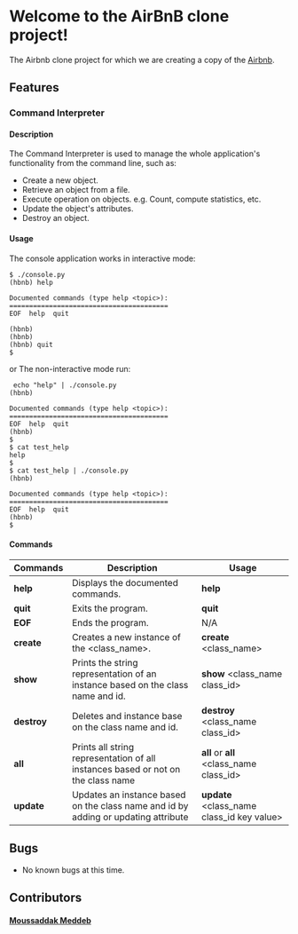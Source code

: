 # Welcome to the AirBnB clone project!

The Airbnb clone project for which we are creating a copy of the [Airbnb](https://www.airbnb.com/).


## Features

### Command Interpreter

#### Description

The Command Interpreter is used to manage the whole application's functionality from the command line, such as:
+ Create a new object.
+ Retrieve an object from a file.
+ Execute operation on objects. e.g. Count, compute statistics, etc.
+ Update the object's attributes.
+ Destroy an object.

#### Usage

The console application works in interactive mode:
 
```
$ ./console.py
(hbnb) help

Documented commands (type help <topic>):
========================================
EOF  help  quit

(hbnb) 
(hbnb) 
(hbnb) quit
$
```
or The non-interactive mode run:

```
 echo "help" | ./console.py
(hbnb)

Documented commands (type help <topic>):
========================================
EOF  help  quit
(hbnb) 
$
$ cat test_help
help
$
$ cat test_help | ./console.py
(hbnb)

Documented commands (type help <topic>):
========================================
EOF  help  quit
(hbnb) 
$

```

#### Commands

Commands | Description | Usage
-------- | ----------- |-------- |
**help**| Displays the documented commands. | **help**
**quit**     | Exits the program. | **quit**
**EOF**      | Ends the program.| N/A
**create**  | Creates a new instance of the \<class_name\>. | **create** \<class_name\>
**show**    | Prints the string representation of an instance based on the class name and id. | **show** \<class_name class_id\>
**destroy** | Deletes and instance base on the class name and id. | **destroy** \<class_name class_id\>
**all** | Prints all string representation of all instances based or not on the class name | **all** or **all** \<class_name class_id\>
**update** | Updates an instance based on the class name and id by adding or updating attribute | **update** \<class_name class_id key value\>

## Bugs

+ No known bugs at this time.

## Contributors

#### [Moussaddak Meddeb](https://www.linkedin.com/in/moussaddak-meddeb-a64246b6/)